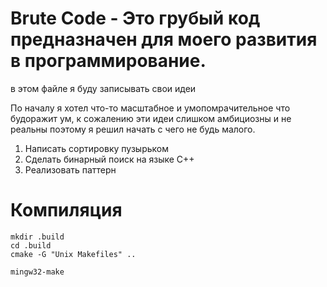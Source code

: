 # Brute Code - Это грубый код предназначен для моего развития в программирование.

в этом файле я буду записывать свои идеи 

По началу я хотел что-то масштабное и умопомрачительное что будоражит ум, к сожалению эти идеи слишком амбициозны и не реальны поэтому я решил начать с чего не будь малого.

1. Написать сортировку пузырьком
2. Сделать бинарный поиск на языке С++
3. Реализовать паттерн


# Компиляция 
```
mkdir .build
cd .build
cmake -G "Unix Makefiles" ..

mingw32-make
```